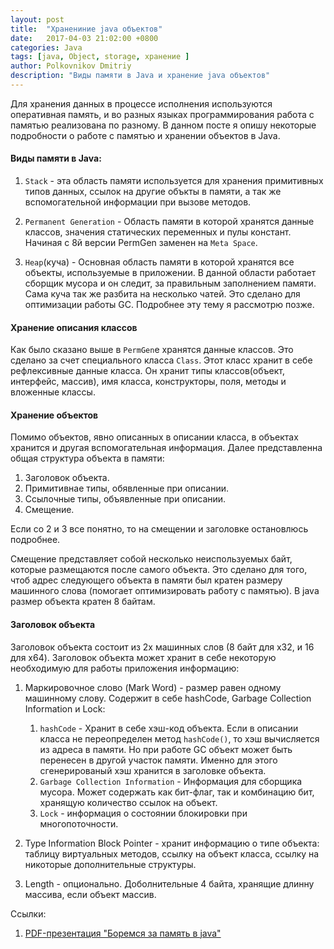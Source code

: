 ```yaml
---
layout: post
title:  "Хранениние java объектов"
date:   2017-04-03 21:02:00 +0800
categories: Java
tags: [java, Object, storage, хранение ]
author: Polkovnikov Dmitriy
description: "Виды памяти в Java и хранение java объектов"
---
```


Для хранения данных в процессе исполнения используются оперативная память,
и во разных языках программирования работа с памятью реализована по разному.
В данном посте я опишу некоторые подробности о работе с памятью и хранении объектов в Java.

#### Виды памяти в Java:

1. `Stack` - эта область памяти используется для хранения примитивных типов данных, ссылок на другие объкты в памяти, а так же вспомогательной информации при вызове методов.

2. `Permanent Generation` - Область памяти в которой хранятся данные классов, значения статических переменных и пулы констант.
    Начиная с 8й версии PermGen заменен на `Meta Space`.

3. `Heap`(куча) - Основная область памяти в которой хранятся все объекты, используемые в приложении.
В данной области работает сборщик мусора и он следит, за правильным заполнением памяти. Сама куча так же разбита на несколько чатей.
Это сделано для оптимизации работы GC. Подробнее эту тему я рассмотрю позже.

#### Хранение описания классов

Как было сказано выше в `PermGen`e хранятся данные классов. Это сделано за счет специального класса `Class`.
Этот класс хранит в себе рефлексивные данные класса. Он хранит типы классов(объект, интерфейс, массив),
имя класса, конструкторы, поля, методы и вложенные классы.

#### Хранение объектов

Помимо объектов, явно описанных в описании класса, в объектах хранится и другая вспомогательная информация.
Далее представленна общая структура объекта в памяти:

1. Заголовок объекта.
2. Примитивнае типы, обявленные при описании.
3. Ссылочные типы, объявленные при описании.
4. Смещение.

Если со 2 и 3 все понятно, то на смещении и заголовке остановлюсь подробнее.

Смещение представляет собой несколько неиспользуемых байт, которые размещаются после самого объекта.
Это сделано для того, чтоб адрес следующего объекта в памяти был кратен размеру машинного слова
(помогает оптимизировать работу с памятью). В java размер объекта кратен 8 байтам.

#### Заголовок объекта

Заголовок объекта состоит из 2х машинных слов (8 байт для x32, и 16 для x64).
Заголовок объекта может хранит в себе некоторую необходимую для работы приложения информацию:

1. Маркировочное слово (Mark Word) - размер равен одному машинному слову. Содержит в себе hashCode, Garbage Collection Information и Lock:

    1. `hashCode` - Хранит в себе хэш-код объекта.
    Если в описании класса не переопределен метод `hashCode()`, то хэш вычисляется из адреса в памяти.
    Но при работе GC объект может быть перенесен в другой участок памяти.
    Именно для этого сгенерированый хэш хранится в заголовке объекта.
    2. `Garbage Collection Information` - Информация для сборщика мусора.
    Может содержать как бит-флаг, так и комбинацию бит, хранящую количество ссылок на объект.
    3. `Lock` - информация о состоянии блокировки при многопоточности.

2. Type Information Block Pointer - хранит информацию о типе объекта: таблицу виртуальных методов, ссылку на объект класса, ссылку на никоторые дополнительные структуры.

3. Length - опционально. Доболнительные 4 байта, хранящие длинну массива, если объект массив.


Ссылки:

1. [PDF-презентация "Боремся за память в java"](http://jug.ua/wp-content/uploads/2013/02/Java.pdf)